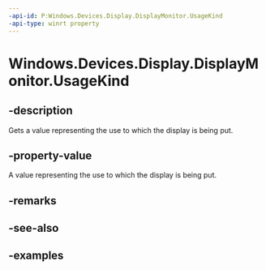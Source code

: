 ```yaml
---
-api-id: P:Windows.Devices.Display.DisplayMonitor.UsageKind
-api-type: winrt property
---
```


<!-- Property syntax.
public DisplayMonitorUsageKind UsageKind { get; }
-->

# Windows.Devices.Display.DisplayMonitor.UsageKind

## -description
Gets a value representing the use to which the display is being put.

## -property-value
A value representing the use to which the display is being put.

## -remarks

## -see-also

## -examples


